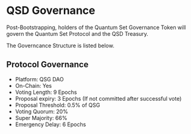 # QSD Governance

Post-Bootstrapping, holders of the Quantum Set Governance Token will govern the Quantum Set Protocol and the QSD Treasury.

The Governcance Structure is listed below.

## Protocol Governance

- Platform: QSG DAO
- On-Chain: Yes
- Voting Length: 9 Epochs
- Proposal expiry: 3 Epochs (If not committed after successful vote)
- Proposal Threshold: 0.5% of QSG
- Voting Quorum: 20%
- Super Majority: 66%
- Emergency Delay: 6 Epochs


